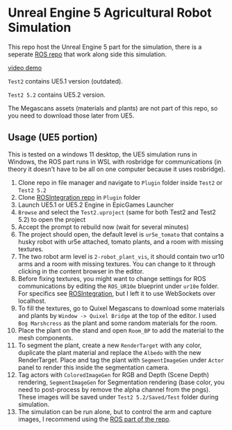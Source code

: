 # Unreal Engine 5 Agricultural Robot Simulation

This repo host the Unreal Engine 5 part for the simulation, there is a seperate [ROS repo](https://github.com/XingjianL/AgriRoboSim_ROS) that work along side this simulation. 

[video demo](https://youtu.be/0kJrTDZCV2E)

`Test2` contains UE5.1 version (outdated).

`Test2 5.2` contains UE5.2 version.

The Megascans assets (materials and plants) are not part of this repo, so you need to download those later from UE5.

## Usage (UE5 portion)
This is tested on a windows 11 desktop, the UE5 simulation runs in Windows, the ROS part runs in WSL with rosbridge for communications (in theory it doesn't have to be all on one computer because it uses rosbridge).

1. Clone repo in file manager and navigate to `Plugin` folder inside `Test2` or `Test2 5.2`
2. Clone [ROSIntegration repo](https://github.com/code-iai/ROSIntegration) in `Plugin` folder
3. Launch UE5.1 or UE5.2 Engine in EpicGames Launcher
4. `Browse` and select the `Test2.uproject` (same for both Test2 and Test2 5.2) to open the project
5. Accept the prompt to rebuild now (wait for several minutes)
6. The project should open, the default level is `ur5e_tomato` that contains a husky robot with ur5e attached, tomato plants, and a room with missing textures.
7. The two robot arm level is `2-robot_plant_vis`, it should contain two ur10 arms and a room with missing textures. You can change to it through clicking in the content browser in the editor.
8. Before fixing textures, you might want to change settings for ROS communications by editing the `ROS_UR10e` blueprint under `ur10e` folder. For specifics see [ROSIntegration](https://github.com/code-iai/ROSIntegration), but I left it to use WebSockets over localhost.
9. To fill the textures, go to Quixel Megascans to download some materials and plants by `Window -> Quixel Bridge` at the top of the editor. I used `Bog Marshcress` as the plant and some random materials for the room.
10. Place the plant on the stand and open `Room_BP` to add the material to the mesh components.
11. To segment the plant, create a new `RenderTarget` with any color, duplicate the plant material and replace the `Albedo` with the new RenderTarget. Place and tag the plant with `SegmentImageGen` under `Actor` panel to render this inside the segmentation camera.
12. Tag actors with `ColoredImageGen` for RGB and Depth (Scene Depth) rendering, `SegmentImageGen` for Segmentation rendering (base color, you need to post-process by remove the alpha channel from the pngs). These images will be saved under `Test2 5.2/Saved/Test` folder during simulation.
13. The simulation can be run alone, but to control the arm and capture images, I recommend using the [ROS part of the repo](https://github.com/XingjianL/AgriRoboSim_ROS).
